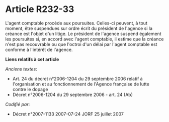# Article R232-33

L'agent comptable procède aux poursuites. Celles-ci peuvent, à tout moment, être suspendues sur ordre écrit du président de
l'agence si la créance est l'objet d'un litige. Le président de l'agence suspend également les poursuites si, en accord avec
l'agent comptable, il estime que la créance n'est pas recouvrable ou que l'octroi d'un délai par l'agent comptable est
conforme à l'intérêt de l'agence.

**Liens relatifs à cet article**

_Anciens textes_:

  - Art. 24 du décret n°2006-1204 du 29 septembre 2006 relatif à l'organisation et au fonctionnement de l'Agence française de lutte contre le dopage
  - Décret n°2006-1204 du 29 septembre 2006 - art. 24 (Ab)

_Codifié par_:

  - Décret n°2007-1133 2007-07-24 JORF 25 juillet 2007
